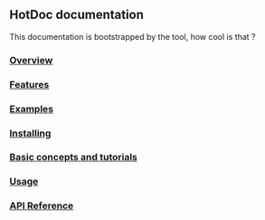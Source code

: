## HotDoc documentation

This documentation is bootstrapped by the tool, how cool is that ?

### [Overview](overview.markdown)
### [Features](features.markdown)
### [Examples](examples.markdown)
### [Installing](installing.markdown)
### [Basic concepts and tutorials](basic-concepts-and-tutorials.markdown)
### [Usage](usage.markdown)
### [API Reference](python-api)
